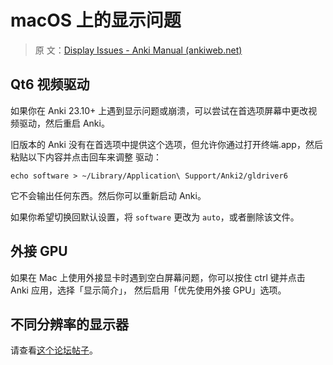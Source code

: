 # macOS 上的显示问题

> 原
> 文：[Display Issues - Anki Manual (ankiweb.net)](https://docs.ankiweb.net/platform/mac/display-issues.html)

<!-- toc -->

## Qt6 视频驱动

如果你在 Anki 23.10+ 上遇到显示问题或崩溃，可以尝试在首选项屏幕中更改视频驱动，然后重启 Anki。

旧版本的 Anki 没有在首选项中提供这个选项，但允许你通过打开终端.app，然后粘贴以下内容并点击回车来调整
驱动：

```
echo software > ~/Library/Application\ Support/Anki2/gldriver6
```

它不会输出任何东西。然后你可以重新启动 Anki。

如果你希望切换回默认设置，将 `software` 更改为 `auto`，或者删除该文件。

## 外接 GPU

如果在 Mac 上使用外接显卡时遇到空白屏幕问题，你可以按住 ctrl 键并点击 Anki 应用，选择「显示简介」，
然后启用「优先使用外接 GPU」选项。

## 不同分辨率的显示器

请查看[这个论坛帖子](https://forums.ankiweb.net/t/mac-known-issues-wording-suggestion/7331)。
